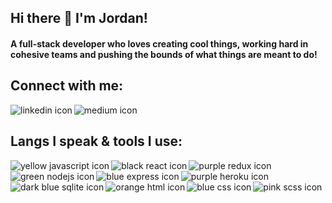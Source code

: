 ## Hi there 👋 I'm Jordan!
#### A full-stack developer who loves creating cool things, working hard in cohesive teams and pushing the bounds of what things are meant to do!

## Connect with me:
[<img align="left" alt="linkedin icon" src="https://img.shields.io/badge/linkedin-%230077B5.svg?&style=for-the-badge&logo=linkedin&logoColor=white" />](https://www.linkedin.com/in/jordy1311/)
[<img align="left" alt="medium icon" src="https://img.shields.io/badge/Medium-12100E?style=for-the-badge&logo=medium&logoColor=white" />](https://medium.com/@jordy1311)

<br>

## Langs I speak & tools I use:
<img align="left" alt="yellow javascript icon" src="https://img.shields.io/badge/javascript-%23f7e018?style=for-the-badge&logo=javascript&logoColor=black" />
<img align="left" alt="black react icon" src="https://img.shields.io/badge/react%20-%2320232a.svg?&style=for-the-badge&logo=react&logoColor=white" />
<img align="left" alt="purple redux icon" src="https://img.shields.io/badge/redux-%23764abc?style=for-the-badge&logo=redux&logoColor=white" />
<img align="left" alt="green nodejs icon" src="https://img.shields.io/badge/node.js%20-%2343853D.svg?&style=for-the-badge&logo=node.js&logoColor=white" />
<img align="left" alt="blue express icon" src="https://img.shields.io/badge/express-%232062af?style=for-the-badge&logo=express&logoColor=white" />
<img align="left" alt="purple heroku icon" src="https://img.shields.io/badge/Heroku-430098?style=for-the-badge&logo=heroku&logoColor=white" />
<img align="left" alt="dark blue sqlite icon" src="https://img.shields.io/badge/SQLite-07405E?style=for-the-badge&logo=sqlite&logoColor=white" />
<img align="left" alt="orange html icon" src="https://img.shields.io/badge/HTML-%23e34f26?style=for-the-badge&logo=html5&logoColor=white" />
<img align="left" alt="blue css icon" src="https://img.shields.io/badge/CSS-%232062af?style=for-the-badge&logo=css3&logoColor=white" />
<img align="left" alt="pink scss icon" src="https://img.shields.io/badge/Sass-CC6699?style=for-the-badge&logo=sass&logoColor=white" />
